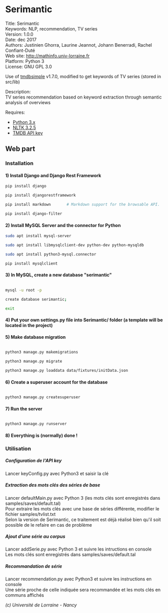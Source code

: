 # Serimantic #

Title: Serimantic  
Keywords: NLP, recommendation, TV series  
Version: 1.0.0  
Date: dec 2017  
Authors: Justinien Ghorra, Laurine Jeannot, Johann Benerradi, Rachel Confiant-Duté  
Web site: <http://mathinfo.univ-lorraine.fr>  
Platform: Python 3  
License: GNU GPL 3.0  

Use of [tmdbsimple](https://github.com/celiao/tmdbsimple) v1.7.0, modified to get keywords of TV series (stored in src/lib)

Description:  
TV series recommendation based on keyword extraction through semantic analysis of overviews  


Requires:  
  - [Python 3.x](https://www.python.org/download/releases/3.0/)  
  - [NLTK 3.2.5](http://www.nltk.org)  
  - [TMDB API key](https://www.themoviedb.org/documentation/api)  

## Web part
### Installation
#### 1) Install Django and Django Rest Framework
```bash    
pip install django

pip install djangorestframework

pip install markdown       # Markdown support for the browsable API.

pip install django-filter

```
#### 2) Install MySQL Server and the connector for Python
```bash
sudo apt install mysql-server

sudo apt install libmysqlclient-dev python-dev python-mysqldb

sudo apt install python3-mysql.connector 

pip install mysqlclient

```
#### 3) In MySQL, create a new database "serimantic"
```bash

mysql -u root -p

create database serimantic;

exit
```
#### 4) Put your own settings.py file into Serimantic/ folder (a template will be located in the project)

#### 5) Make database migration
```bash

python3 manage.py makemigrations

python3 manage.py migrate

python3 manage.py loaddata data/fixtures/initData.json

```
#### 6) Create a superuser account for the database 
```bash

python3 manage.py createsuperuser

```
#### 7) Run the server
```bash

python3 manage.py runserver

```
#### 8) Everything is (normally) done !

### Utilisation
##### Configuration de l'API key  
Lancer keyConfig.py avec Python3 et saisir la clé

##### Extraction des mots clés des séries de base  
Lancer defaultMain.py avec Python 3 (les mots clés sont enregistrés dans samples/saves/default.tal)  
Pour extraire les mots clés avec une base de séries différente, modifier le fichier samples/tvlist.txt  
Selon la version de Serimantic, ce traitement est déjà réalisé bien qu'il soit possible de le refaire en cas de problème  

##### Ajout d'une série au corpus  
Lancer addSerie.py avec Python 3 et suivre les intructions en console  
Les mots clés sont enregistrés dans samples/saves/default.tal  

##### Recommandation de série  
Lancer recommendation.py avec Python3 et suivre les instructions en console  
Une série proche de celle indiquée sera recommandée et les mots clés en communs affichés  


*(c) Université de Lorraine - Nancy*
